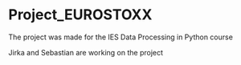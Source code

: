 # Project_EUROSTOXX
The project was made for the IES Data Processing in Python course 

Jirka and Sebastian are working on the project
